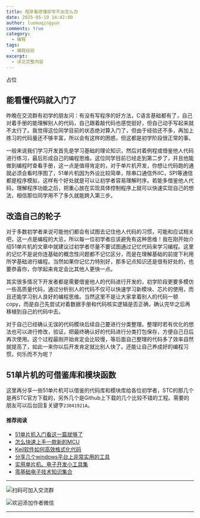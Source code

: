 ```yaml
---
title: 程序看得懂却写不出怎么办
date: 2025-05-19 14:42:00
author: luomuqingyun
comments: true
category:
  - 编程
tags:
  - 编程经验
excerpt:
  - 详见完整内容
---
```

占位
## 能看懂代码就入门了
昨晚在交流群有初学的朋友问：有没有写程序的好方法，C语言基础都有了，自己对着手册的能理解别人的代码，自己跟着敲代码也感觉挺好，但自己动手写起来就不太行了。我觉得这位同学目前的状态绝对算入门了，但由于经验还不多，再加上练习的代码量还不够丰富，所以会有这样的困惑，但这都是初学阶段很正常的事。

一般来说我们学习开发首先是学习基础的理论知识，然后对着例程或借鉴他人代码进行练习，最后形成自己的编程思维。这位同学目前已经走到第二步了，并且他能做到编程时查看手册，这一点是值得肯定的，对于单片机开发，你想让代码跑的通就必须会看时序图了，51单片机因为外设比较简单，除串口通信外IIC，SPI等通信都是程序模拟，这样有个好处就是可以让初学者容易理解时序。若能多借鉴他人代码，理解程序功能之后，把重心放在实现具体控制程序上就可以快速实现自己的想法，相信那位同学用不了多久就能跨入第三步。
## 改造自己的轮子
对于多数初学者来说可能他们都会有试图去记住他人代码的习惯，可能和应试相关吧，这一点是编程的大忌，所以每一位初学者应该避免有这种思维！我在刚开始介绍51单片机的文章中就建议过初学者尽量不要试图通过记忆代码来学习编程。这里的记忆不是说你连基础的概念性问题都不记忆区分，而是在理解基础的前提下利用所学基础进行编程。当然如果你记忆力特别好，那多记点知识还是很有好处的，也要恭喜你，你学起来肯定会比其他人更快一点。

其实很多情况下开发者都是需要借鉴他人的代码进行开发的，初学阶段更要多模仿一些高质量代码，通过分析别人的代码不仅可以快速学习新模块、芯片的使用，而且还能学习别人良好的编程思维。当然这里不是让大家拿着别人的代码一顿copy，而是自己先尝试对着数据手册和代码核实逻辑是否正确，确认完毕之后再移植到自己的代码中去。

对于自己已经确认无误的代码模块后续自己要进行分类整理。整理时若有优化的想法也可以进行修改，验证，把最终确认好的代码进行分类打包保存，方便自己日后再次使用。这个过程最刚开始肯定会比较慢，等后面自己整理的代码多了效率自然就提高了，如此一来你以后开发肯定就比别人快了。还能让自己养成好的编程习惯，何乐而不为呢？
## 51单片机的可借鉴库和模块函数
这里再分享一些51单片机可以借鉴的代码库和模块库给各位初学者，STC的那几个是再STC官方下载的，另外几个是Github上下载的几个比较不错的工程。需要的朋友可以后台回复关键字`23041921A`。
#### 推荐阅读
- [51单片机入门看这一篇就够了](https://mp.weixin.qq.com/s?__biz=MzI1OTQ4MTg4Ng==&mid=2247485523&idx=1&sn=b7fcd1b86e2467d6f03b1a520c39bb06&chksm=ea790022dd0e893452c4994fa16d63111b16d9878c303712f695b58b7af360b7b18c1ed4b201&token=1711068967&lang=zh_CN#rd)
- [怎么快速上手一款新的MCU](https://mp.weixin.qq.com/s?__biz=MzI1OTQ4MTg4Ng==&mid=2247485581&idx=1&sn=b36e6536717774f7931c7aa93d5b237a&chksm=ea7900fcdd0e89ea0db13737720edc996fcb3fdbab3e43b4a92316240ac66d4b5a8bf9a07e78&token=466212876&lang=zh_CN#rd)
- [Keil软件如何高效格式化代码](https://mp.weixin.qq.com/s?__biz=MzI1OTQ4MTg4Ng==&mid=2247485572&idx=1&sn=17cefa35d9d660083d419a7e9b6db6f7&chksm=ea7900f5dd0e89e35b65ba26354cc69ad24f686d8e18abd34e0932567a9345e8c9ed653eee6b&token=1711068967&lang=zh_CN#rd)
- [分享几个windows平台上非常实用的工具](https://mp.weixin.qq.com/s?__biz=MzI1OTQ4MTg4Ng==&mid=2247485420&idx=2&sn=728ca4abbadf7caf51c392e7d7045cbe&chksm=ea790f9ddd0e868b9fa162c80db1876199845f387bbe851c8d38a4e8412329ae635916c13cfb&token=1711068967&lang=zh_CN#rd)
- [实用单片机、电子开发小工具集](https://mp.weixin.qq.com/s?__biz=MzI1OTQ4MTg4Ng==&mid=2247485606&idx=1&sn=2b433faa2e436fc762dc538c9cf3fe14&chksm=ea7900d7dd0e89c169f8948ff3d423016c8f51f1c914eb7b0d20cba8145b9ffa54815915d67b&token=1580674001&lang=zh_CN#rd)
- [零基础电子技术知识集合](https://mp.weixin.qq.com/s?__biz=MzI1OTQ4MTg4Ng==&mid=2247485689&idx=4&sn=211c2d0871a19c5e92cdf0c34f01d96b&chksm=ea790088dd0e899e3042a649a346bc98e94189d1fd18da2b954a7ddb781582dc2d0a82e07f4d&token=970763775&lang=zh_CN#rd)
----
![扫码可加入交流群](https://files.mdnice.com/user/38598/e54fd28f-0b44-45be-8a41-7addef41e699.jpg)

![欢迎添加作者微信](https://files.mdnice.com/user/38598/37e7b97e-a5c7-44d1-9e48-bbe22ab3141d.jpg)

----


